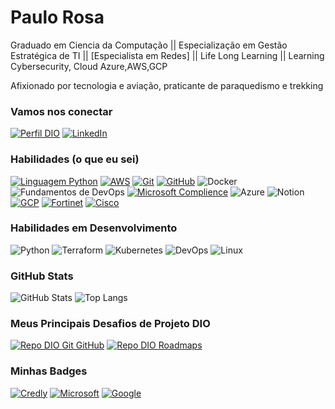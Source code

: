 
# Paulo Rosa
Graduado em Ciencia da Computação || Especialização em Gestão Estratégica de TI || [Especialista em Redes] || Life Long Learning || Learning Cybersecurity, Cloud Azure,AWS,GCP

Afixionado por tecnologia e aviação, praticante de paraquedismo e trekking

### Vamos nos conectar
[![Perfil DIO](https://img.shields.io/badge/-Meu%20Perfil%20na%20DIO-30A3DC?style=for-the-badge)](https://web.dio.me/users/prosa41)
[![LinkedIn](https://img.shields.io/badge/-LinkedIn-000?style=for-the-badge&logo=linkedin&logoColor=30A3DC)](https://www.linkedin.com/in/paulo-rosa-cloud-security/)


### Habilidades (o que eu sei)
[![Linguagem Python](https://img.shields.io/badge/Python-30A3DC?logo=Cisco&label=Cisco)](https://www.credly.com/badges/72b2f532-41e3-4bd8-a706-9b3c62dff497/linked_in_profile)
[![AWS](https://img.shields.io/badge/AWS-%23FF9900.svg?style=for-the-badge&logo=amazon-aws&logoColor=black)](https://www.credly.com/badges/096d65b8-d6eb-465e-a748-7898ae0bab82/linked_in_profile)
[![Git](https://img.shields.io/badge/Git-000?style=for-the-badge&logo=git&logoColor=E94D5F)](https://git-scm.com/doc)
[![GitHub](https://img.shields.io/badge/GitHub-000?style=for-the-badge&logo=github&logoColor=30A3DC)](https://docs.github.com/)
![Docker](https://img.shields.io/badge/Docker-2496ED.svg?logo=docker&logoColor=white)
![Fundamentos de DevOps](https://img.shields.io/badge/Devops-Fundamentos-000?style=for-the-badge&logo=devops&logoColor=E94D5F)
[![Microsoft Complience](https://img.shields.io/badge/Microsoft%20Certified%3A%20Security%2C%20Compliance%2C%20and%20Identity-30A3DC?logo=Microsoft
)](https://www.credly.com/badges/de84c81a-30d9-469a-9f6e-5557cc08b05d?source=linked_in_profile)
![Azure](https://img.shields.io/badge/Fundamentals%2FIA%2FPower%2FData-30A3DC?logo=Azure%20Fundamentals&label=Azure)
![Notion](https://img.shields.io/badge/Notion-000000?style=for-the-badge&logo=notion&logoColor=white)
[![GCP](https://img.shields.io/badge/Associate%20Cloud%20Engineer-30A3DC?logo=Azure%20Fundamentals&label=GCP)](https://www.credential.net/95d9d3e5-0c18-4013-9ba9-571baca5e8f0?key=a8bf2dc8d16853ae6aaa294adffff25a8c0728acff8d0930604574664280423b)
[![Fortinet](https://img.shields.io/badge/Certified%20Fundamentals%20Cybersecurity-30A3DC?logo=Fortinet&label=Fortinet)](https://www.credly.com/badges/105cb022-1591-42f6-986f-da73fd7430b3/linked_in_profile)
[![Cisco](https://img.shields.io/badge/CCNA3-30A3DC?logo=Cisco&label=Cisco)](https://www.credly.com/badges/d96ec597-7a2b-4a69-9db4-0d42b069f5bd/linked_in_profile)


### Habilidades em Desenvolvimento
![Python](https://img.shields.io/badge/Python-000?style=for-the-badge&logo=python)
![Terraform](https://img.shields.io/badge/Terraform-000?style=for-the-badge&logo=terraform&logoColor=E94D5F)
![Kubernetes](https://img.shields.io/badge/Kubernetes-blue?style=for-the-badge&logo=kubernetes&logoColor=white)
![DevOps](https://img.shields.io/badge/DevOps-000?style=for-the-badge&logo=devops&logoColor=E94D5F)
![Linux](https://img.shields.io/badge/Linux-FCC624?style=for-the-badge&logo=linux&logoColor=black)

### GitHub Stats
![GitHub Stats](https://github-readme-stats.vercel.app/api?username=prosa41&theme=transparent&bg_color=000&border_color=30A3DC&show_icons=true&icon_color=30A3DC&title_color=E94D5F&text_color=FFF)
![Top Langs](https://github-readme-stats-git-masterrstaa-rickstaa.vercel.app/api/top-langs/?username=prosa41&layout=compact&bg_color=000&border_color=30A3DC&title_color=E94D5F&text_color=FFF)

### Meus Principais Desafios de Projeto DIO
[![Repo DIO Git GitHub](https://github-readme-stats.vercel.app/api/pin/?username=prosa41&repo=dio-lab-open-source&bg_color=000&border_color=30A3DC&show_icons=true&icon_color=30A3DC&title_color=E94D5F&text_color=FFF)](https://github.com/elidianaandrade/dio-lab-open-source)
[![Repo DIO Roadmaps](https://github-readme-stats.vercel.app/api/pin/?username=digitalinnovationone&repo=roadmaps&bg_color=000&border_color=30A3DC&show_icons=true&icon_color=30A3DC&title_color=E94D5F&text_color=FFF)](https://github.com/digitalinnovationone/roadmaps)

### Minhas Badges
[![Credly](https://www.credly.com/users/paulo-rosa.5455ddfa)](https://www.credly.com/users/paulo-rosa.5455ddfa)  [![Microsoft](https://learn.microsoft.com/en-us/users/paulorosa)](https://learn.microsoft.com/en-us/users/paulorosa)  [![Google](https://www.cloudskillsboost.google/public_profiles/4849848c-6f3d-41b9-9b6d-46e08c4575b8)](https://www.cloudskillsboost.google/public_profiles/4849848c-6f3d-41b9-9b6d-46e08c4575b8)
